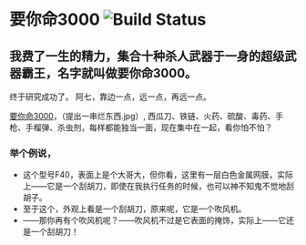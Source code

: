 # 要你命3000 ![Build Status](https://ci.spring.io/api/v1/teams/spring-boot/pipelines/spring-boot-2.5.x/jobs/build/badge)
## 我费了一生的精力，集合十种杀人武器于一身的超级武器霸王，名字就叫做要你命3000。
终于研究成功了。
阿七，靠边一点，远一点，再远一点。

[要你命3000](https://github.com/ys3721/xbtdc/)，（提出一串烂东西.jpg）, 西瓜刀、铁链、火药、硫酸、毒药、手枪、手榴弹、杀虫剂，每样都能独当一面，现在集中在一起，看你怕不怕？

### 举个例说，
* 这个型号F40，表面上是个大哥大，但你看，这里有一层白色金属网膜，实际上——它是一个刮胡刀，即使在我执行任务的时候，也可以神不知鬼不觉地刮胡子。
* 至于这个，外观上看是一个刮胡刀，原来呢，它是一个吹风机。
* ——那你再有个吹风机呢？——吹风机不过是它表面的掩饰，实际上——它还是一个刮胡刀！
